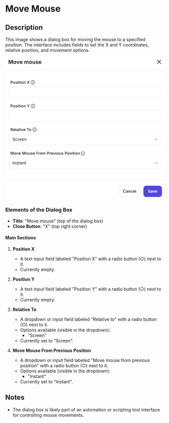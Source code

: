 # Move Mouse

## Description

This image shows a dialog box for moving the mouse to a specified position. The interface includes fields to set the X and Y coordinates, relative position, and movement options.

![Move Mouse](../../assests/ui-interface-automations/assests%20mouse-and-keyboard/move-mouse.png)

### Elements of the Dialog Box

- **Title**: "Move mouse" (top of the dialog box)
- **Close Button**: "X" (top right corner)

#### Main Sections

1. **Position X**
   - A text input field labeled "Position X" with a radio button (○) next to it.
   - Currently empty.

2. **Position Y**
   - A text input field labeled "Position Y" with a radio button (○) next to it.
   - Currently empty.

3. **Relative To**
   - A dropdown or input field labeled "Relative to" with a radio button (○) next to it.
   - Options available (visible in the dropdown):
     - "Screen"
   - Currently set to "Screen".

4. **Move Mouse From Previous Position**
   - A dropdown or input field labeled "Move mouse from previous position" with a radio button (○) next to it.
   - Options available (visible in the dropdown):
     - "Instant"
   - Currently set to "Instant".

## Notes

- The dialog box is likely part of an automation or scripting tool interface for controlling mouse movements.
